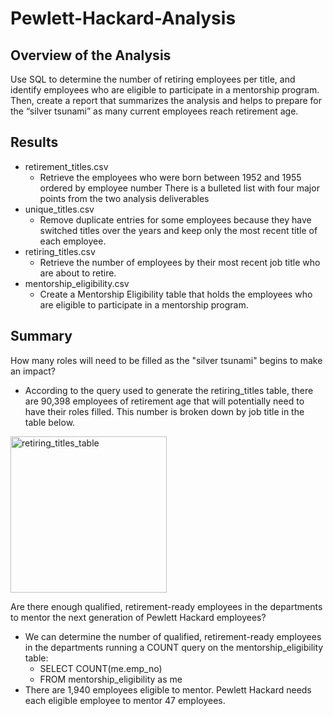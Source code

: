 # Pewlett-Hackard-Analysis
## Overview of the Analysis
Use SQL to determine the number of retiring employees per title, and identify employees who are eligible to participate in a mentorship program. Then, create a report that summarizes the analysis and helps to prepare for the “silver tsunami” as many current employees reach retirement age.

## Results
- retirement_titles.csv
  - Retrieve the employees who were born between 1952 and 1955 ordered by employee number
There is a bulleted list with four major points from the two analysis deliverables
- unique_titles.csv
  - Remove duplicate entries for some employees because they have switched titles over the years and keep only the most recent title of each employee.
- retiring_titles.csv
  - Retrieve the number of employees by their most recent job title who are about to retire.
- mentorship_eligibility.csv
  - Create a Mentorship Eligibility table that holds the employees who are eligible to participate in a mentorship program. 

## Summary
How many roles will need to be filled as the "silver tsunami" begins to make an impact?
  - According to the query used to generate the retiring_titles table, there are 90,398 employees of retirement age that will potentially need to have their roles filled. This number is broken down by job title in the table below.
<img width="250" alt="retiring_titles_table" src="https://user-images.githubusercontent.com/72039212/114719578-d8ec7980-9cfc-11eb-902b-1d0afe031685.png">

Are there enough qualified, retirement-ready employees in the departments to mentor the next generation of Pewlett Hackard employees?
- We can determine the number of qualified, retirement-ready employees in the departments running a COUNT query on the mentorship_eligibility table:
    - SELECT COUNT(me.emp_no)
    - FROM mentorship_eligibility as me
- There are 1,940 employees eligible to mentor. Pewlett Hackard needs each eligible employee to mentor 47 employees.
    
